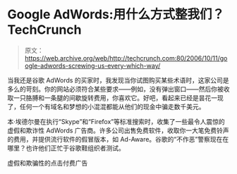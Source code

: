 # Google AdWords:用什么方式整我们？TechCrunch

> 原文：<https://web.archive.org/web/http://techcrunch.com:80/2006/10/11/google-adwords-screwing-us-every-which-way/>

当我还是谷歌 AdWords 的买家时，我发现当你试图购买某些术语时，这家公司是多么的苛刻。你的网站必须符合某些要求——例如，没有弹出窗口——然后你被收取一只胳膊和一条腿的间歇旋转费用，你喜欢它。好吧，看起来已经是昙花一现了，任何一个有域名和梦想的小混混都能从他们的现金中骗走数千美元。

本·埃德尔曼在执行“Skype”和“Firefox”等标准搜索时，收集了一些最令人震惊的虚假和欺诈性 AdWords 广告商。许多公司出售免费软件，收取你一大笔免费铃声的费用，并提供流行软件的假冒版本，如 Ad-Aware。谷歌的“不作恶”警察现在在哪里？也许他们正忙于谷歌鞋组织者测试。

虚假和欺骗性的点击付费广告